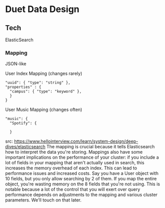 # Duet Data Design

## Tech
ElasticSearch

### Mapping
JSON-like

User Index Mapping (changes rarely)
```
"uuid": { "type": "string" },
"properties" : {
  "campus": { "type": "keyword" },
  }
}
```

User Music Mapping (changes often)
```
"music": {
  "Spotify": {
    
  }
```
src: https://www.hellointerview.com/learn/system-design/deep-dives/elasticsearch 
The mapping is crucial because it tells Elasticsearch how to interpret the data you're storing. 
Mappings also have some important implications on the performance of your cluster: if you include a lot of fields in your mapping that aren't actually used in search, this increases the memory overhead of each index. This can lead to performance issues and increased costs. Say you have a User object with 10 fields, but you only allow searching by 2 of them. If you map the entire object, you're wasting memory on the 8 fields that you're not using. This is notable because a lot of the control that you will exert over query performance depends on adjustments to the mapping and various cluster parameters. We'll touch on that later.

